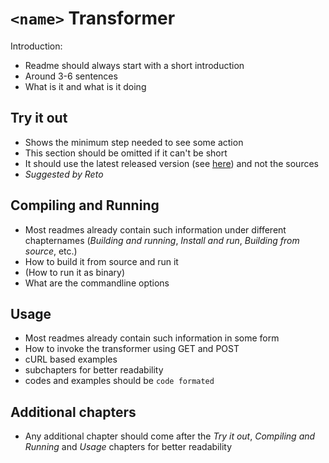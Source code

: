 # `<name>` Transformer
Introduction:
* Readme should always start with a short introduction
* Around 3-6 sentences
* What is it and what is it doing

## Try it out
* Shows the minimum step needed to see some action
* This section should be omitted if it can't be short 
* It should use the latest released version (see [here](https://help.github.com/articles/linking-to-releases/)) and not the sources
* *Suggested by Reto*

## Compiling and Running
* Most readmes already contain such information under different chapternames (*Building and running*, *Install and run*, *Building from source*, etc.)
* How to build it from source and run it
* (How to run it as binary)
* What are the commandline options

## Usage
* Most readmes already contain such information in some form
* How to invoke the transformer using GET and POST
* cURL based examples
* subchapters for better readability
* codes and examples should be `code formated` 

## Additional chapters
* Any additional chapter should come after the *Try it out*, *Compiling and Running* and *Usage* chapters for better readability

